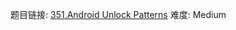 题目链接: [351.Android Unlock Patterns][1]
难度: Medium

[1]: https://leetcode.com/problems/android-unlock-patterns
